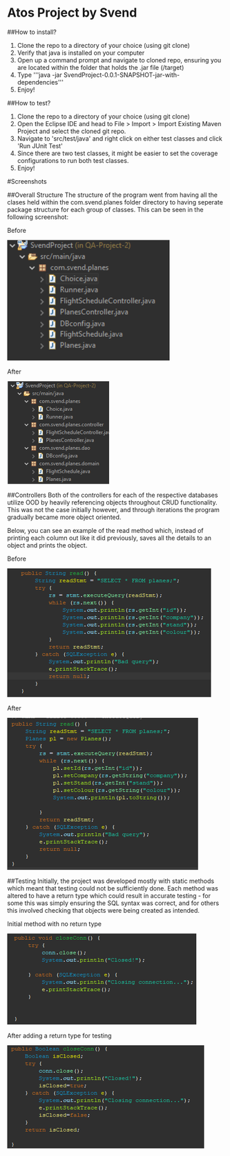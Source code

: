 # Atos Project by Svend


##How to install?
1. Clone the repo to a directory of your choice (using git clone)
2. Verify that java is installed on your computer
3. Open up a command prompt and navigate to cloned repo, ensuring you are located within the folder that holds the .jar file (/target)
4. Type '''java -jar SvendProject-0.0.1-SNAPSHOT-jar-with-dependencies'''
5. Enjoy!

##How to test?
1. Clone the repo to a directory of your choice (using git clone)
2. Open the Eclipse IDE and head to File > Import > Import Existing Maven Project and select the cloned git repo.
3. Navigate to 'src/test/java' and right click on either test classes and click 'Run JUnit Test'
4. Since there are two test classes, it might be easier to set the coverage configurations to run both test classes.
5. Enjoy!


#Screenshots

##Overall Structure
The structure of the program went from having all the clases held within the com.svend.planes folder directory to
having seperate package structure for each group of classes. This can be seen in the following screenshot: 
 
 Before
 
 ![](images/Screenshot_4.png)
 
 After
 
![](images/Screenshot_1.png)


##Controllers
Both of the controllers for each of the respective databases utilize OOD by heavily referencing objects throughout
CRUD functionality. This was not the case initially however, and through iterations the program gradually
became more object oriented. 

Below, you can see an example of the read method which, instead of printing each column out like it did previously, saves all the details
to an object and prints the object.

Before


![](images/Screenshot_3.png)

After


![](images/Screenshot_2.png)


##Testing
Initially, the project was developed mostly with static methods which meant that testing could not be sufficiently done. 
Each method was altered to have a return type which could result in accurate testing - for some this was simply ensuring the SQL syntax was correct, and for
others this involved checking that objects were being created as intended.



Initial method with no return type

![](images/Screenshot_6.png)

After adding a return type for testing

![](images/Screenshot_5.png)